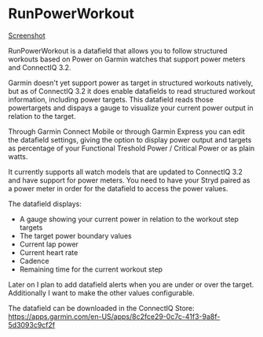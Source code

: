 # RunPowerWorkout

[Screenshot](tommyvdz.github.io/runpowerworkout-scrn.png)

RunPowerWorkout is a datafield that allows you to follow structured workouts based on Power on Garmin watches that support power meters and ConnectIQ 3.2.

Garmin doesn't yet support power as target in structured workouts natively, but as of ConnectIQ 3.2 it does enable datafields to read structured workout information, including power targets. This datafield reads those powertargets and dispays a gauge to visualize your current power output in relation to the target. 

Through Garmin Connect Mobile or through Garmin Express you can edit the datafield settings, giving the option to display power output and targets as percentage of your Functional Treshold Power / Critical Power or as plain watts. 

It currently supports all watch models that are updated to ConnectIQ 3.2 and have support for power meters. You need to have your Stryd paired as a power meter in order for the datafield to access the power values. 

The datafield displays:
* A gauge showing your current power in relation to the workout step targets
* The target power boundary values
* Current lap power
* Current heart rate
* Cadence
* Remaining time for the current workout step

Later on I plan to add datafield alerts when you are under or over the target. Additionally I want to make the other values configurable. 

The datafield can be downloaded in the ConnectIQ Store:
https://apps.garmin.com/en-US/apps/8c2fce29-0c7c-41f3-9a8f-5d3093c9cf2f